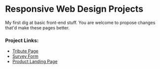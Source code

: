 # Responsive Web Design Projects

My first dig at basic front-end stuff. You are welcome to propose changes that'd make these pages better.

### Project Links:

- [Tribute Page](https://codepen.io/skanda1395/full/ZgYJeK)
- [Survey Form](https://codepen.io/skanda1395/full/RXNZZO)
- [Product Landing Page](https://codepen.io/skanda1395/full/JjPmLRX)
